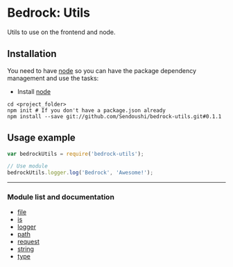 # Bedrock: Utils

Utils to use on the frontend and node.

## Installation
You need to have [node](http://nodejs.org) so you can have the package dependency management and use the tasks:
- Install [node](http://nodejs.org)

```
cd <project_folder>
npm init # If you don't have a package.json already
npm install --save git://github.com/Sendoushi/bedrock-utils.git#0.1.1
```

## Usage example

```js
var bedrockUtils = require('bedrock-utils');

// Use module
bedrockUtils.logger.log('Bedrock', 'Awesome!');
```

------------------------

### Module list and documentation
- [file](docs/file.md)
- [is](docs/is.md)
- [logger](docs/logger.md)
- [path](docs/path.md)
- [request](docs/request.md)
- [string](docs/string.md)
- [type](docs/type.md)
